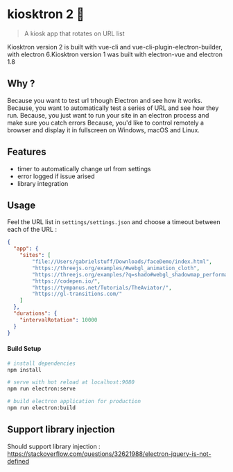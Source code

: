 # kiosktron 2 🤖

> A kiosk app that rotates on URL list

Kiosktron version 2 is built with vue-cli and vue-cli-plugin-electron-builder, with electron 6.Kiosktron version 1 was built with electron-vue and electron 1.8

## Why ?

Because you want to test url trhough Electron and see how it works.
Because, you want to automatically test a series of URL and see how they run.
Because, you just want to run your site in an electron process and make sure you catch errors
Because, you'd like to control remotely a browser and display it in fullscreen on Windows, macOS and Linux.

## Features

- timer to automatically change url from settings
- error logged if issue arised
- library integration

## Usage

Feel the URL list in `settings/settings.json` and choose a timeout between each of the URL :

```json
{
  "app": {
    "sites": [
        "file://Users/gabrielstuff/Downloads/faceDemo/index.html",
        "https://threejs.org/examples/#webgl_animation_cloth",
        "https://threejs.org/examples/?q=shado#webgl_shadowmap_performance",
        "https://codepen.io/",
        "https://tympanus.net/Tutorials/TheAviator/",
        "https://gl-transitions.com/"
    ]
  },
  "durations": {
    "intervalRotation": 10000
  }
}
```

#### Build Setup

``` bash
# install dependencies
npm install

# serve with hot reload at localhost:9080
npm run electron:serve

# build electron application for production
npm run electron:build

```

## Support library injection

Should support library injection :
https://stackoverflow.com/questions/32621988/electron-jquery-is-not-defined
